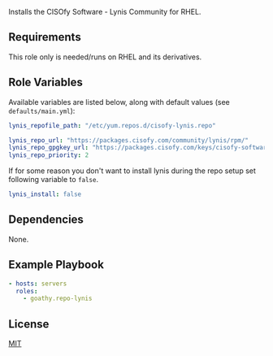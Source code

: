 Installs the CISOfy Software - Lynis Community for RHEL.

Requirements
------------

This role only is needed/runs on RHEL and its derivatives.

Role Variables
--------------

Available variables are listed below, along with default values (see `defaults/main.yml`):
```yaml
lynis_repofile_path: "/etc/yum.repos.d/cisofy-lynis.repo"

lynis_repo_url: "https://packages.cisofy.com/community/lynis/rpm/"
lynis_repo_gpgkey_url: "https://packages.cisofy.com/keys/cisofy-software-rpms-public.key"
lynis_repo_priority: 2
```
If for some reason you don't want to install lynis during the repo setup set following variable to `false`.

```yaml
lynis_install: false
```

Dependencies
------------

None.

Example Playbook
----------------
```yaml
- hosts: servers
  roles:
    - goathy.repo-lynis
```

License
-------

[MIT](./LICENSE)
